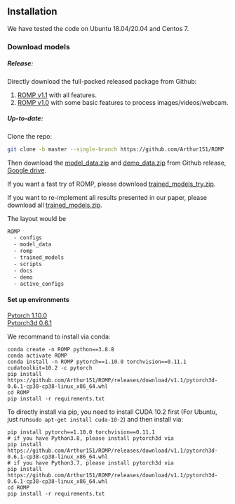 ## Installation

We have tested the code on Ubuntu 18.04/20.04 and Centos 7. 

### Download models

##### Release:

Directly download the full-packed released package from Github:
1. [ROMP v1.1](https://github.com/Arthur151/ROMP/releases/tag/v1.1) with all features.
2. [ROMP v1.0](https://github.com/Arthur151/ROMP/releases/download/v1.0/ROMP_v1.0.zip) with some basic features to process images/videos/webcam.

##### Up-to-date:

Clone the repo:
```bash
git clone -b master --single-branch https://github.com/Arthur151/ROMP
```

Then download the [model_data.zip](https://github.com/Arthur151/ROMP/releases/download/v1.1/model_data.zip) and [demo_data.zip](https://github.com/Arthur151/ROMP/releases/download/v1.1/demo_videos.zip) from Github release, [Google drive](https://drive.google.com/drive/folders/1YdsHh62KGuQMowRjKM9Vzj_7pflb51BB?usp=sharing). 

If you want a fast try of ROMP, please download [trained_models_try.zip](https://github.com/Arthur151/ROMP/releases/download/v1.1/trained_models_try.zip).

If you want to re-implement all results presented in our paper, please download all [trained_models.zip](https://github.com/Arthur151/ROMP/releases/download/v1.1/trained_models.zip).

The layout would be
```bash
ROMP
  - configs
  - model_data
  - romp
  - trained_models
  - scripts
  - docs
  - demo
  - active_configs
```

#### Set up environments

[Pytorch 1.10.0](https://pytorch.org/)  
[Pytorch3d 0.6.1](https://github.com/facebookresearch/pytorch3d/blob/master/INSTALL.md)  

We recommand to install via conda:  
```
conda create -n ROMP python==3.8.8  
conda activate ROMP  
conda install -n ROMP pytorch==1.10.0 torchvision==0.11.1 cudatoolkit=10.2 -c pytorch  
pip install https://github.com/Arthur151/ROMP/releases/download/v1.1/pytorch3d-0.6.1-cp38-cp38-linux_x86_64.whl
cd ROMP  
pip install -r requirements.txt  
```

To directly install via pip, you need to install CUDA 10.2 first (For Ubuntu, just run`sudo apt-get install cuda-10-2`) and then install via:
```
pip install pytorch==1.10.0 torchvision==0.11.1
# if you have Python3.8, please install pytorch3d via
pip install https://github.com/Arthur151/ROMP/releases/download/v1.1/pytorch3d-0.6.1-cp38-cp38-linux_x86_64.whl
# if you have Python3.7, please install pytorch3d via
pip install https://github.com/Arthur151/ROMP/releases/download/v1.1/pytorch3d-0.6.1-cp38-cp38-linux_x86_64.whl
cd ROMP  
pip install -r requirements.txt  
```